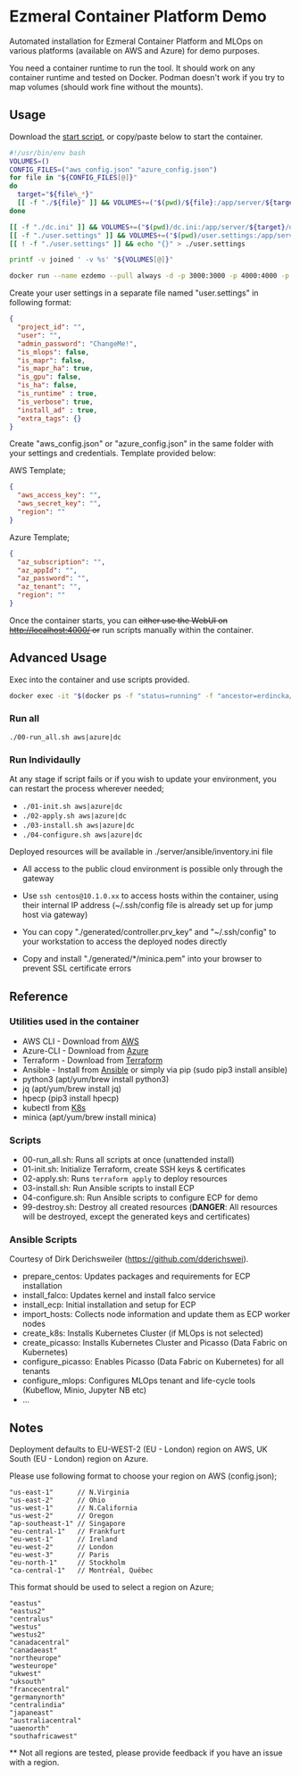 # Ezmeral Container Platform Demo

Automated installation for Ezmeral Container Platform and MLOps on various platforms (available on AWS and Azure) for demo purposes.

You need a container runtime to run the tool. It should work on any container runtime and tested on Docker. Podman doesn't work if you try to map volumes (should work fine without the mounts).

## Usage

Download the [start script](https://github.com/HewlettPackard/ezdemo/blob/main/start.sh), or copy/paste below to start the container.

```bash
#!/usr/bin/env bash
VOLUMES=()
CONFIG_FILES=("aws_config.json" "azure_config.json")
for file in "${CONFIG_FILES[@]}"
do
  target="${file%_*}"
  [[ -f "./${file}" ]] && VOLUMES+=("$(pwd)/${file}:/app/server/${target}/config.json:rw")
done

[[ -f "./dc.ini" ]] && VOLUMES+=("$(pwd)/dc.ini:/app/server/${target}/dc.ini:rw")
[[ -f "./user.settings" ]] && VOLUMES+=("$(pwd)/user.settings:/app/server/user.settings:rw")
[[ ! -f "./user.settings" ]] && echo "{}" > ./user.settings

printf -v joined ' -v %s' "${VOLUMES[@]}"

docker run --name ezdemo --pull always -d -p 3000:3000 -p 4000:4000 -p 8443:8443 -p 9443:9443 ${joined} erdincka/ezdemo:latest
```

Create your user settings in a separate file named "user.settings" in following format:

```json
{
  "project_id": "",
  "user": "",
  "admin_password": "ChangeMe!",
  "is_mlops": false,
  "is_mapr": false,
  "is_mapr_ha": true,
  "is_gpu": false,
  "is_ha": false,
  "is_runtime" : true,
  "is_verbose": true,
  "install_ad" : true,
  "extra_tags": {} 
}
```

Create "aws_config.json" or "azure_config.json" in the same folder with your settings and credentials. Template provided below:

AWS Template;

```json
{
  "aws_access_key": "",
  "aws_secret_key": "",
  "region": ""
}
```

Azure Template;

```json
{
  "az_subscription": "",
  "az_appId": "",
  "az_password": "",
  "az_tenant": "",
  "region": ""
}
```

Once the container starts, you can ~~either use the WebUI on <http://localhost:4000/> or~~ run scripts manually within the container.

## Advanced Usage

Exec into the container and use scripts provided.

```bash
docker exec -it "$(docker ps -f "status=running" -f "ancestor=erdincka/ezdemo" -q)" /bin/bash
```

### Run all

```./00-run_all.sh aws|azure|dc```

### Run Individaully

At any stage if script fails or if you wish to update your environment, you can restart the process wherever needed;

- `./01-init.sh aws|azure|dc`
- `./02-apply.sh aws|azure|dc`
- `./03-install.sh aws|azure|dc`
- `./04-configure.sh aws|azure|dc`

Deployed resources will be available in ./server/ansible/inventory.ini file

- All access to the public cloud environment is possible only through the gateway

- Use `ssh centos@10.1.0.xx` to access hosts within the container, using their internal IP address (~/.ssh/config file is already set up for jump host via gateway)

- You can copy "./generated/controller.prv_key" and "~/.ssh/config" to your workstation to access the deployed nodes directly

- Copy and install "./generated/*/minica.pem" into your browser to prevent SSL certificate errors

## Reference

### Utilities used in the container

- AWS CLI - Download from [AWS](https://docs.aws.amazon.com/cli/latest/userguide/getting-started-install.html)
- Azure-CLI - Download from [Azure](https://docs.microsoft.com/en-us/cli/azure/install-azure-cli)
- Terraform - Download from [Terraform](https://www.terraform.io/downloads.html)
- Ansible - Install from [Ansible](https://docs.ansible.com/ansible/latest/installation_guide/intro_installation.html) or simply via pip (sudo pip3 install ansible)
- python3 (apt/yum/brew install python3)
- jq (apt/yum/brew install jq)
- hpecp (pip3 install hpecp)
- kubectl from [K8s](https://kubernetes.io/docs/tasks/tools/install-kubectl-linux/)
- minica (apt/yum/brew install minica)

### Scripts

- 00-run_all.sh: Runs all scripts at once (unattended install)
- 01-init.sh: Initialize Terraform, create SSH keys & certificates
- 02-apply.sh: Runs `terraform apply` to deploy resources
- 03-install.sh: Run Ansible scripts to install ECP
- 04-configure.sh: Run Ansible scripts to configure ECP for demo
- 99-destroy.sh: Destroy all created resources (**DANGER**: All resources will be destroyed, except the generated keys and certificates)

### Ansible Scripts

Courtesy of Dirk Derichsweiler (<https://github.com/dderichswei>).

- prepare_centos: Updates packages and requirements for ECP installation
- install_falco: Updates kernel and install falco service
- install_ecp: Initial installation and setup for ECP
- import_hosts: Collects node information and update them as ECP worker nodes
- create_k8s: Installs Kubernetes Cluster (if MLOps is not selected)
- create_picasso: Installs Kubernetes Cluster and Picasso (Data Fabric on Kubernetes)
- configure_picasso: Enables Picasso (Data Fabric on Kubernetes) for all tenants
- configure_mlops: Configures MLOps tenant and life-cycle tools (Kubeflow, Minio, Jupyter NB etc)
- ...

## Notes

Deployment defaults to EU-WEST-2 (EU - London) region on AWS, UK South (EU - London) region on Azure.

Please use following format to choose your region on AWS (config.json);

```shell
"us-east-1"      // N.Virginia
"us-east-2"      // Ohio
"us-west-1"      // N.California
"us-west-2"      // Oregon
"ap-southeast-1" // Singapore
"eu-central-1"   // Frankfurt
"eu-west-1"      // Ireland
"eu-west-2"      // London
"eu-west-3"      // Paris
"eu-north-1"     // Stockholm
"ca-central-1"   // Montréal, Québec
```

This format should be used to select a region on Azure;

```shell
"eastus"
"eastus2"
"centralus"
"westus"
"westus2"
"canadacentral"
"canadaeast"
"northeurope"
"westeurope"
"ukwest"
"uksouth"
"francecentral"
"germanynorth"
"centralindia"
"japaneast"
"australiacentral"
"uaenorth"
"southafricawest"
```

** Not all regions are tested, please provide feedback if you have an issue with a region.
